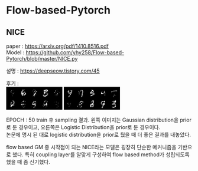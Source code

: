 # Flow-based-Pytorch

## NICE
paper : https://arxiv.org/pdf/1410.8516.pdf  
Model : https://github.com/yhy258/Flow-based-Pytorch/blob/master/NICE.py  

설명 : https://deepseow.tistory.com/45  


후기 :  
![gaussian_NICE](https://github.com/yhy258/Flow-based-Pytorch/blob/master/images/NICE2_gaussian.png?raw=true)
![logistic_NICE](https://github.com/yhy258/Flow-based-Pytorch/blob/master/images/NICE2_logistic.png?raw=true)
  
EPOCH : 50 train 후 sampling 결과. 왼쪽 이미지는 Gaussian distribution을 prior로 둔 경우이고, 오른쪽은 Logistic Distribution을 prior로 둔 경우이다.  
논문에 명시 된 대로 logistic distribution을 prior로 뒀을 때 더 좋은 결과를 내놓았다.  
  
flow based GM 중 시작점이 되는 NICE라는 모델은 굉장히 단순한 메커니즘을 기반으로 했다. 특히 coupling layer를 알맞게 구성하여 flow based method가 성립되도록 했을 때 좀 신기했다.
